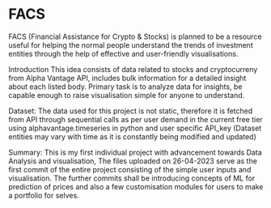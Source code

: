 # FACS
FACS (Financial Assistance for Crypto &amp; Stocks) is planned to be a resource useful for helping the normal people understand the trends of investment entities through the help of effective and user-friendly visualisations.

Introduction
This idea consists of data related to stocks and cryptocurreny from Alpha Vantage API, includes bulk information for a detailed insight about each listed body. Primary task is to analyze data for insights, be capable enough to raise visualisation simple for anyone to understand.

Dataset:
The data used for this project is not static, therefore it is fetched from API through sequential calls as per user demand in the current free tier using alphavantage.timeseries in python and user specific API_key (Dataset entities may vary with time as it is constantly being modified and updated)

Summary:
This is my first individual project with advancement towards Data Analysis and visualisation, The files uploaded on 26-04-2023 serve as the first commit of the entire project consisting of the simple user inputs and visualisation.
The further commits shall be introducing concepts of ML for prediction of prices and also a few customisation modules for users to make a portfolio for selves.
